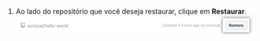 1. Ao lado do repositório que você deseja restaurar, clique em **Restaurar**. ![Botão de restaurar](/assets/images/help/settings/restore-button.png)
